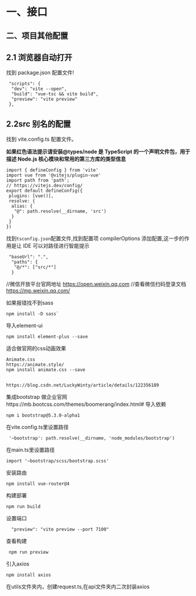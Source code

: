 # 一、接口

## 二、项目其他配置

## 2.1 浏览器自动打开

找到 package.json 配置文件!

```
 "scripts": {
  "dev": "vite --open",
  "build": "vue-tsc && vite build",
  "preview": "vite preview"
 },
```

## 2.2src 别名的配置

找到 vite.config.ts 配置文件。

**如果红色语法提示请安装@types/node 是 TypeScript 的一个声明文件包，用于描述 Node.js 核心模块和常用的第三方库的类型信息**

```
import { defineConfig } from 'vite'
import vue from '@vitejs/plugin-vue'
import path from 'path';
// https://vitejs.dev/config/
export default defineConfig({
 plugins: [vue()],
 resolve: {
  alias: {
   "@": path.resolve(__dirname, 'src')
  }
 }
})
```

找到`tsconfig.json`配置文件,找到配置项 compilerOptions 添加配置,这一步的作用是让 IDE 可以对路径进行智能提示

```
 "baseUrl": ".",
  "paths": {
   "@/*": ["src/*"]
  }
```


//微信开放平台官网地址
https://open.weixin.qq.com
//查看微信扫码登录文档
https://mp.weixin.qq.com/


如果报错找不到sass

```
npm install -D sass`
```

导入element-ui
```
npm install element-plus --save
```

适合做官网的css动画效果
```
Animate.css    
https://animate.style/
npm install animate.css --save


https://blog.csdn.net/LuckyWinty/article/details/122356189
```
集成bootstrap 做企业官网https://mb.bootcss.com/themes/boomerang/index.html#
导入依赖
```
npm i bootstrap@5.3.0-alpha1
```
在vite.config.ts里设置路径
```
 '~bootstrap': path.resolve(__dirname, 'node_modules/bootstrap')
```
在main.ts里设置路径
```
import '~bootstrap/scss/bootstrap.scss'
```

安装路由
```
npm install vue-router@4
```







构建部署
```
npm run build

```
设置端口
```
  "preview": "vite preview --port 7100"
```
查看构建
```
 npm run preview
```

引入axios
```
npm install axios
```
在utils文件夹内，创建request.ts,在api文件夹内二次封装axios
